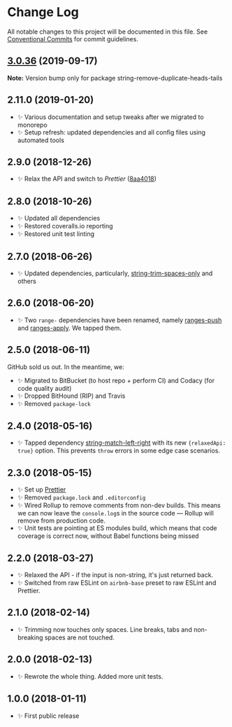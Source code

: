# Change Log

All notable changes to this project will be documented in this file.
See [Conventional Commits](https://conventionalcommits.org) for commit guidelines.

## [3.0.36](https://gitlab.com/codsen/codsen/compare/string-remove-duplicate-heads-tails@3.0.35...string-remove-duplicate-heads-tails@3.0.36) (2019-09-17)

**Note:** Version bump only for package string-remove-duplicate-heads-tails





## 2.11.0 (2019-01-20)

- ✨ Various documentation and setup tweaks after we migrated to monorepo
- ✨ Setup refresh: updated dependencies and all config files using automated tools

## 2.9.0 (2018-12-26)

- ✨ Relax the API and switch to _Prettier_ ([8aa4018](https://gitlab.com/codsen/codsen/tree/master/packages/string-remove-duplicate-heads-tails/commits/8aa4018))

## 2.8.0 (2018-10-26)

- ✨ Updated all dependencies
- ✨ Restored coveralls.io reporting
- ✨ Restored unit test linting

## 2.7.0 (2018-06-26)

- ✨ Updated dependencies, particularly, [string-trim-spaces-only](https://www.npmjs.com/package/string-trim-spaces-only) and others

## 2.6.0 (2018-06-20)

- ✨ Two `range-` dependencies have been renamed, namely [ranges-push](https://www.npmjs.com/package/ranges-push) and [ranges-apply](https://www.npmjs.com/package/ranges-apply). We tapped them.

## 2.5.0 (2018-06-11)

GitHub sold us out. In the meantime, we:

- ✨ Migrated to BitBucket (to host repo + perform CI) and Codacy (for code quality audit)
- ✨ Dropped BitHound (RIP) and Travis
- ✨ Removed `package-lock`

## 2.4.0 (2018-05-16)

- ✨ Tapped dependency [string-match-left-right](https://github.com/codsen/string-match-left-right) with its new `{relaxedApi: true}` option. This prevents `throw` errors in some edge case scenarios.

## 2.3.0 (2018-05-15)

- ✨ Set up [Prettier](https://prettier.io)
- ✨ Removed `package.lock` and `.editorconfig`
- ✨ Wired Rollup to remove comments from non-dev builds. This means we can now leave the `console.log`s in the source code — Rollup will remove from production code.
- ✨ Unit tests are pointing at ES modules build, which means that code coverage is correct now, without Babel functions being missed

## 2.2.0 (2018-03-27)

- ✨ Relaxed the API - if the input is non-string, it's just returned back.
- ✨ Switched from raw ESLint on `airbnb-base` preset to raw ESLint and Prettier.

## 2.1.0 (2018-02-14)

- ✨ Trimming now touches only spaces. Line breaks, tabs and non-breaking spaces are not touched.

## 2.0.0 (2018-02-13)

- ✨ Rewrote the whole thing. Added more unit tests.

## 1.0.0 (2018-01-11)

- ✨ First public release
